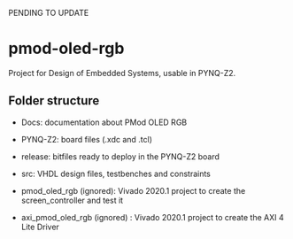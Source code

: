 PENDING TO UPDATE

# pmod-oled-rgb

Project for Design of Embedded Systems, usable in PYNQ-Z2.

## Folder structure

- Docs: documentation about PMod OLED RGB 

- PYNQ-Z2: board files (.xdc and .tcl)

- release: bitfiles ready to deploy in the PYNQ-Z2 board

- src: VHDL design files, testbenches and constraints

- pmod_oled_rgb (ignored): Vivado 2020.1 project to create the screen_controller and test it

- axi_pmod_oled_rgb (ignored) : Vivado 2020.1 project to create the AXI 4 Lite Driver